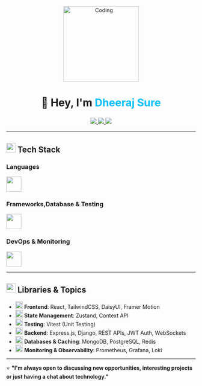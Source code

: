 <!-- Banner / Greeting -->
<div align="center">
  <img src="https://media.giphy.com/media/your-coding-gif.gif" width="200" alt="Coding"/>
  <h1>👋 Hey, I'm <span style="color:#00BFFF">Dheeraj Sure</span></h1>
  <h3>
    <a href="mailto:dheerajsure595@gmail.com">
      <img src="https://img.shields.io/badge/Email-D14836?style=for-the-badge&logo=gmail&logoColor=white" />
    </a>
    <a href="https://www.linkedin.com/in/dheeraj-sure/" target="_blank">
      <img src="https://img.shields.io/badge/LinkedIn-0077b5?style=for-the-badge&logo=linkedin&logoColor=white" />
    </a>
    <a href="https://dheeraj-web-dev.github.io/portfolio/" target="_blank">
      <img src="https://img.shields.io/badge/Portfolio-000000?style=for-the-badge&logo=vercel&logoColor=white" />
    </a>
  </h3>
</div>

---

## <img src="https://skillicons.dev/icons?i=github" height="25"/>  Tech Stack

 ### **Languages**
<p align="left">
  <img src="https://skillicons.dev/icons?i=js,ts,go,python" height="40"/>
</p>

### **Frameworks,Database & Testing**
<p align="left">
  <img src="https://skillicons.dev/icons?i=nodejs,express,django,react,html,css,tailwind,mongodb,postgres,redis,vitest,framer,daisyui" height="40"/>
</p>

### **DevOps & Monitoring**
<p align="left">
  <img src="https://skillicons.dev/icons?i=git,github,docker,prometheus,grafana,loki" height="40"/>
</p>

---

## <img src="https://skillicons.dev/icons?i=github" height="25"/> Libraries & Topics
- <img src="https://skillicons.dev/icons?i=react" height="20"/> **Frontend**: React, TailwindCSS, DaisyUI, Framer Motion  
- <img src="https://skillicons.dev/icons?i=react" height="20"/> **State Management**: Zustand, Context API  
- <img src="https://skillicons.dev/icons?i=vitest" height="20"/> **Testing**: Vitest (Unit Testing)  
- <img src="https://skillicons.dev/icons?i=nodejs" height="20"/> **Backend**: Express.js, Django, REST APIs, JWT Auth, WebSockets  
- <img src="https://skillicons.dev/icons?i=postgres" height="20"/> **Databases & Caching**: MongoDB, PostgreSQL, Redis  
- <img src="https://skillicons.dev/icons?i=grafana" height="20"/> **Monitoring & Observability**: Prometheus, Grafana, Loki

---

⭐ **"I'm always open to discussing new opportunities, interesting projects or just having a chat about technology."**
